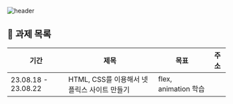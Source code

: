 ![header](https://capsule-render.vercel.app/api?type=Waving&color=auto&&customColorList=19&height=300&section=header&text=𝑱𝑰𝑯𝑶'𝒔%20𝒂𝒔𝒔𝒊𝒈𝒏𝒎𝒆𝒏𝒕&fontSize=60)

## 📝 과제 목록

| 기간                | 제목                                        | 목표                 | 주소 |
| ------------------- | ------------------------------------------- | -------------------- | ---- |
| 23.08.18 - 23.08.22 | HTML, CSS를 이용해서 넷플릭스 사이트 만들기 | flex, animation 학습 |      |

